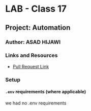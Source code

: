 # LAB - Class 17

## Project: Automation

### Author: ASAD HIJAWI

### Links and Resources

- [Pull Request Link](https://github.com/asadhijj/Web-Scraping-Lab/pull/1)


### Setup

#### `.env` requirements (where applicable)

we had no .env requirements
